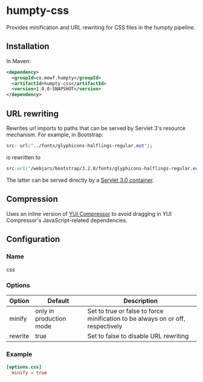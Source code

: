 # humpty-css

Provides minification and URL rewriting for CSS files in the humpty pipeline.

## Installation

In Maven:

````xml
<dependency>
  <groupId>co.mewf.humpty</groupId>
  <artifactId>humpty-css</artifactId>
  <version>1.0.0-SNAPSHOT</version>
</dependency>
````

## URL rewriting

Rewrites url imports to paths that can be served by Servlet 3's resource mechanism. For example, in Bootstrap:

````css
src: url('../fonts/glyphicons-halflings-regular.eot');
````

is rewritten to

````css
src:url('/webjars/bootstrap/3.2.0/fonts/glyphicons-halflings-regular.eot');
````

The latter can be served directly by a [Servlet 3.0 container](http://alexismp.wordpress.com/2010/04/28/web-inflib-jarmeta-infresources/).

## Compression

Uses an inline version of [YUI Compressor](http://yui.github.io/yuicompressor/) to avoid dragging in YUI Compressor's JavaScript-related dependencies.

## Configuration

### Name

css

### Options

Option|Default|Description
------|-------|-----------
minify|only in production mode|Set to true or false to force minification to be always on or off, respectively
rewrite|true|Set to false to disable URL rewriting

### Example

````toml
[options.css]
  minify = true
````